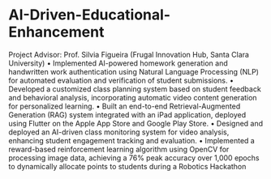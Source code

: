# AI-Driven-Educational-Enhancement

Project Advisor: Prof. Silvia Figueira (Frugal Innovation Hub, Santa Clara University)
•	Implemented AI-powered homework generation and handwritten work authentication using Natural Language Processing (NLP) for automated evaluation and verification of student submissions.
•	Developed a customized class planning system based on student feedback and behavioral analysis, incorporating automatic video content generation for personalized learning.
•	Built an end-to-end Retrieval-Augmented Generation (RAG) system integrated with an iPad application, deployed using Flutter on the Apple App Store and Google Play Store.
•	Designed and deployed an AI-driven class monitoring system for video analysis, enhancing student engagement tracking and evaluation.
•	Implemented a reward-based reinforcement learning algorithm using OpenCV for processing image data, achieving a 76% peak accuracy over 1,000 epochs to dynamically allocate points to students during a Robotics Hackathon

